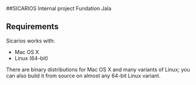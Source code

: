 ##SICARIOS
Internal project Fundation Jala

## Requirements

Sicarios works with:

* Mac OS X
* Linux (64-bit)

There are binary distributions for Mac OS X and many variants of Linux; you can also build it from source on almost any 64-bit Linux variant.